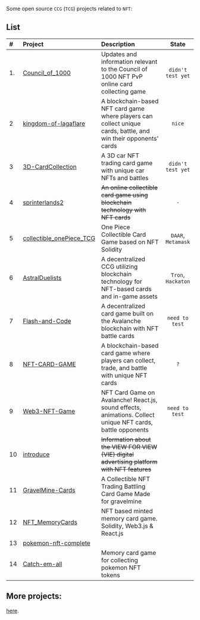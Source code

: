 Some open source `CCG` (`TCG`) projects related to `NFT`:

## List

| # | Project | Description | State |
|:-----|:-----|:-----|:----:|
| 1. | [Council_of_1000](https://github.com/1000Project/Council_of_1000) | Updates and information relevant to the Council of 1000 NFT PvP online card collecting game | `didn't test yet` |
| 2 | [kingdom-of-lagaflare](https://github.com/gkydev/kingdom-of-lagaflare) | A blockchain-based NFT card game where players can collect unique cards, battle, and win their opponents' cards | `nice` |
| 3 | [3D-CardCollection](https://github.com/Kanishk2Kumar/3D-CardCollection) | A 3D car NFT trading card game with unique car NFTs and battles | `didn't test yet` |
| 4 | [sprinterlands2](https://github.com/vaskuzkin1/sprinterlands2) | ~~An online collectible card game using blockchain technology with NFT cards~~ | `-`  |
| 5 | [collectible_onePiece_TCG](https://github.com/Skullriver/collectible_onePiece_TCG) | One Piece Collectible Card Game based on NFT Solidity | `DAAR`, `Metamask` |
| 6 | [AstralDuelists](https://github.com/AYUSHMAN0503/AstralDuelists) | A decentralized CCG utilizing blockchain technology for NFT-based cards and in-game assets | `Tron`, `Hackaton` |
| 7 | [Flash-and-Code](https://github.com/TabithaSona/Flash-and-Code) | A decentralized card game built on the Avalanche blockchain with NFT battle cards | `need to test` |
| 8 | [NFT-CARD-GAME](https://github.com/Devhazeleth/NFT-CARD-GAME) | A blockchain-based card game where players can collect, trade, and battle with unique NFT cards | `?` |
| 9 | [Web3-NFT-Game](https://github.com/MustafaTahir57/Web3-NFT-Game) | NFT Card Game on Avalanche! React.js, sound effects, animations. Collect unique NFT cards, battle opponents | `need to test` |
| 10 | [introduce](https://github.com/Viewforview/introduce) | ~~Information about the VIEW FOR VIEW (VIE) digital advertising platform with NFT features~~ |  |
| 11 | [GravelMine-Cards](https://github.com/aspectxlol/GravelMine-Cards) | A Collectible NFT Trading Battling Card Game Made for gravelmine |  |
| 12 | [NFT_MemoryCards](https://github.com/DoctorNasa/NFT_MemoryCards) | NFT based minted memory card game. Solidity, Web3.js & React.js |
| 13 | [pokemon-nft-complete](https://github.com/monikkacha/pokemon-nft-complete) | |
| 14 | [Catch-em-all](https://github.com/priyanshu-kun/Catch-em-all) | Memory card game for collecting pokemon NFT tokens |

 ## More projects:
 [here](https://github.com/search?q=collectible+card+game+NFT&sort=updated&order=desc).
